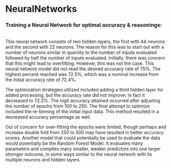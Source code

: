 # NeuralNetworks

### Training a Neural Network for optimal accuracy & reasonings:

######
This neural network consists of two hidden layers, the first with 44 neurons and the second with 22 neurons. The reason for this was to start out with a number of neurons similar in quantity to the number of inputs evaluated followed by half the number of inputs evaluated. Initially, there was concern that this might lead to overfitting. However, this was not the case. This neural network model did not read the desired accuracy rate of 75%. The highest percent reached was 72.5%, which was a nominal increase from the initial accuracy rate of 72.4%.

The optimization strategies utilized included adding a third hidden layer for added processing, but the accuracy rate did not improve; in fact it decreased to 72.3%. The high accuracy attained occurred after adjusting the number of epochs from 100 to 250. The final attempt to optimize included the re-binning of the initial input data. This method resulted in a decreased accuracy percentage as well. 

Out of concern for over-fitting the epochs were limited, though perhaps and increase double fold from 250 to 500 may have resulted in better accuracy scores. Another model that could potentially be used to evaluate the data would potentially be the Random Forest Model. It evaluates many parameters and compiles many smaller, weaker predictors into one larger stronger outcome, in some ways similar to the neural network with its multiple neurons and hidden layers.